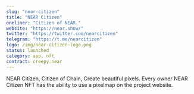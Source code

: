 ```yaml
---
slug: "near-citizen"
title: "NEAR Citizen"
oneliner: "Citizen of NEAR."
website: "https://near.show/"
twitter: "https://twitter.com/nearcitizen"
telegram: "https://t.me/nearcitizen"
logo: /img/near-citizen-logo.png
status: launched
category: app, nft
contract: creepy.near
---
```


NEAR Citizen, Citizen of Chain, Create beautiful pixels. Every owner NEAR Citizen NFT has the ability to use a pixelmap on the project website.

